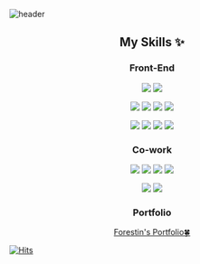 <div>
  
![header](https://capsule-render.vercel.app/api?type=waving&color=timeGradient&text=Subing's%20🐨👋&height=200&fontSize=80&animation=fadeIn)

</div>

<div align="center">
  
## My Skills ✨

### Front-End
<img src="https://img.shields.io/badge/HTML5-E34F26.svg?&?style=flat&logo=HTML5&logoColor=white"/>
<img src="https://img.shields.io/badge/CSS-F43059.svg?&?style=flat&logo=CSS3&logoColor=white"/>
<p></p>
<img src="https://img.shields.io/badge/Vue-4FC08D?style=flat&logo=Vue.js&logoColor=white"/>
<img src="https://img.shields.io/badge/React-61DAFB?style=flat&logo=React&logoColor=white"/>
<img src="https://img.shields.io/badge/JavaScript-F7DF1E?style=flat&logo=JavaScript&logoColor=white"/>
<img src="https://img.shields.io/badge/TypeScript-3178C6?style=flat-square&logo=TypeScript&logoColor=white"/>
<p></p>
<img src="https://img.shields.io/badge/Vuetify-1867c0?style=flat&logo=Vuetify&logoColor=white"/>
<img src="https://img.shields.io/badge/Sass-CC6699?style=flat&logo=Sass&logoColor=white"/>
<img src="https://img.shields.io/badge/MUI-007FFF?style=flat&logo=MUI&logoColor=white"/>
<img src="https://img.shields.io/badge/styledcomponents-DB7093?style=flat&logo=styledcomponents&logoColor=white"/>

### Co-work
<img src="https://img.shields.io/badge/GitHub-181717?style=flat&logo=GitHub&logoColor=white"/>
<img src="https://img.shields.io/badge/GitLab-FC6D26?style=flat&logo=GitLab&logoColor=white"/>
<img src="https://img.shields.io/badge/Jira-0052CC?style=flat&logo=Jira&logoColor=white"/>
<img src="https://img.shields.io/badge/Notion-000000?style=flat&logo=notion&logoColor=white"/>
<p></p>
<img src="https://img.shields.io/badge/Figma-000000?style=flat&logo=figma&logoColor=white"/>
<img src="https://img.shields.io/badge/Visual Studio Code-007ACC?style=flat&logo=visualstudiocode&logoColor=white"/>
<br/>
     
### Portfolio
[Forestin's Portfolio🍀](https://www.figma.com/file/PFdaXxwM8JmDYPbVRXOSrO/FORESTIN's-PORTFOLIO?type=design&node-id=0%3A1&mode=design&t=Lt3dzX2LP9bNLCvf-1)

</div>

[![Hits](https://hits.seeyoufarm.com/api/count/incr/badge.svg?url=https%3A%2F%2Fgithub.com%2Fmarybin99%2Fhit-counter&count_bg=%2379C83D&title_bg=%23555555&icon=&icon_color=%23E7E7E7&title=hits&edge_flat=false)](https://hits.seeyoufarm.com)       
